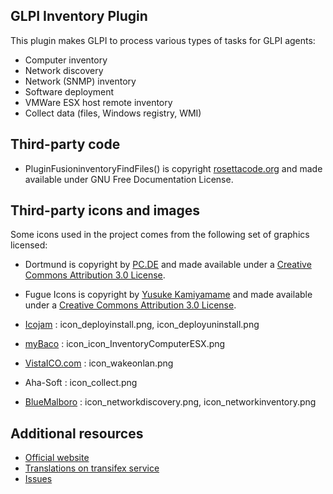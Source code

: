 ## GLPI Inventory Plugin

This plugin makes GLPI to process various types of tasks for GLPI agents:
* Computer inventory
* Network discovery
* Network (SNMP) inventory
* Software deployment
* VMWare ESX host remote inventory
* Collect data (files, Windows registry, WMI)

## Third-party code

* PluginFusioninventoryFindFiles() is copyright [rosettacode.org](http://rosettacode.org/wiki/Walk_a_directory/Recursively#PHP) and made available under GNU Free Documentation License.

## Third-party icons and images

Some icons used in the project comes from the following set of graphics licensed:
* Dortmund is copyright by [PC.DE](http://pc.de/icons/) and made available under a [Creative Commons Attribution 3.0 License](http://creativecommons.org/licenses/by/3.0/deed).

* Fugue Icons is copyright by [Yusuke Kamiyamame](http://p.yusukekamiyamane.com/) and made available under a [Creative Commons Attribution 3.0 License](http://creativecommons.org/licenses/by/3.0/deed).

* [Icojam](http://www.icojam.com) : icon_deployinstall.png, icon_deployuninstall.png

* [myBaco](http://mybaco.deviantart.com) : icon_icon_InventoryComputerESX.png

* [VistaICO.com](http://www.vistaico.com) : icon_wakeonlan.png

* Aha-Soft : icon_collect.png

* [BlueMalboro](http://bluemalboro.deviantart.com/art/Micro-Icon-Set-42295693) : icon_networkdiscovery.png, icon_networkinventory.png

## Additional resources

* [Official website](http://glpi-project.org/)
* [Translations on transifex service](https://www.transifex.com/glpi/glpi-inventory-plugin/)
* [Issues](https://github.com/glpi-project/glpi-inventory-plugin)
